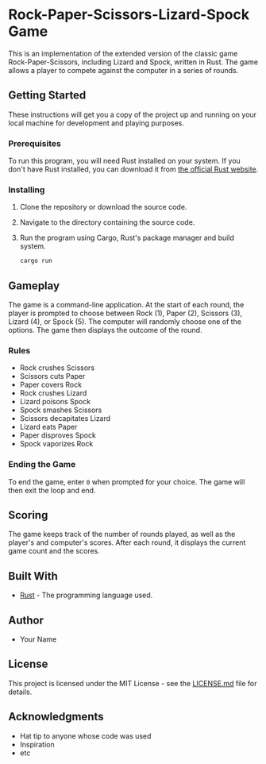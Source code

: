 # Rock-Paper-Scissors-Lizard-Spock Game

This is an implementation of the extended version of the classic game Rock-Paper-Scissors, including Lizard and Spock, written in Rust. The game allows a player to compete against the computer in a series of rounds.

## Getting Started

These instructions will get you a copy of the project up and running on your local machine for development and playing purposes.

### Prerequisites

To run this program, you will need Rust installed on your system. If you don't have Rust installed, you can download it from [the official Rust website](https://www.rust-lang.org/learn/get-started).

### Installing

1. Clone the repository or download the source code.
2. Navigate to the directory containing the source code.
3. Run the program using Cargo, Rust's package manager and build system.

    ```bash
    cargo run
    ```

## Gameplay

The game is a command-line application. At the start of each round, the player is prompted to choose between Rock (1), Paper (2), Scissors (3), Lizard (4), or Spock (5). The computer will randomly choose one of the options. The game then displays the outcome of the round.

### Rules

- Rock crushes Scissors
- Scissors cuts Paper
- Paper covers Rock
- Rock crushes Lizard
- Lizard poisons Spock
- Spock smashes Scissors
- Scissors decapitates Lizard
- Lizard eats Paper
- Paper disproves Spock
- Spock vaporizes Rock

### Ending the Game

To end the game, enter `0` when prompted for your choice. The game will then exit the loop and end.

## Scoring

The game keeps track of the number of rounds played, as well as the player's and computer's scores. After each round, it displays the current game count and the scores.

## Built With

- [Rust](https://www.rust-lang.org/) - The programming language used.

## Author

- Your Name

## License

This project is licensed under the MIT License - see the [LICENSE.md](LICENSE.md) file for details.

## Acknowledgments

- Hat tip to anyone whose code was used
- Inspiration
- etc
